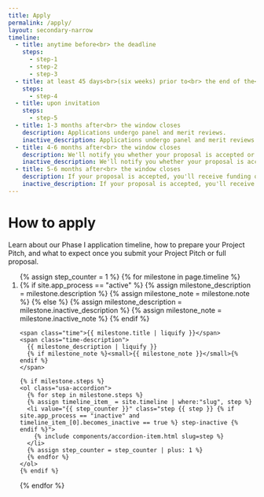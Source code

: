 ```yaml
---
title: Apply
permalink: /apply/
layout: secondary-narrow
timeline:
  - title: anytime before<br> the deadline 
    steps:
      - step-1
      - step-2
      - step-3
  - title: at least 45 days<br>(six weeks) prior to<br> the end of the<br> submission window
    steps:
      - step-4
  - title: upon invitation
    steps:
      - step-5
  - title: 1-3 months after<br> the window closes 
    description: Applications undergo panel and merit reviews.
    inactive_description: Applications undergo panel and merit reviews.
  - title: 4-6 months after<br> the window closes 
    description: We'll notify you whether your proposal is accepted or declined.
    inactive_description: We'll notify you whether your proposal is accepted or declined.
  - title: 5-6 months after<br> the window closes 
    description: If your proposal is accepted, you'll receive funding of up to $225,000.
    inactive_description: If your proposal is accepted, you'll receive funding of up to $225,000.
---
```

<head>
<script type="text/javascript">
setTimeout(function(){var a=document.createElement("script");
var b=document.getElementsByTagName("script")[0];
a.src=document.location.protocol+"//script.crazyegg.com/pages/scripts/0041/5508.js?"+Math.floor(new Date().getTime()/3600000);
a.async=true;a.type="text/javascript";b.parentNode.insertBefore(a,b)}, 1);
</script>
</head>
<h1 class="page-title">How to apply</h1>

<p class="text-medium">
Learn about our Phase I application timeline, how to prepare your Project Pitch, and what to expect once you submit your Project Pitch or full proposal.</p>

<ol class="timeline {% if site.app_process == "inactive" %} timeline-inactive {% endif %}">
{% assign step_counter = 1 %}
{% for milestone in page.timeline %}
  <li class="timeline-step{% if milestone.deadline %} timeline-step-deadline{% endif %}">
    {% if site.app_process == "active" %}
      {% assign milestone_description = milestone.description %}
      {% assign milestone_note = milestone.note %}
    {% else %}
      {% assign milestone_description = milestone.inactive_description %}
      {% assign milestone_note = milestone.inactive_note %}
    {% endif %}

    <span class="time">{{ milestone.title | liquify }}</span>
    <span class="time-description">
      {{ milestone_description | liquify }}
      {% if milestone_note %}<small>{{ milestone_note }}</small>{% endif %}
    </span>

    {% if milestone.steps %}
    <ol class="usa-accordion">
      {% for step in milestone.steps %}
      {% assign timeline_item_ = site.timeline | where:"slug", step %}
      <li value="{{ step_counter }}" class="step {{ step }} {% if site.app_process == "inactive" and timeline_item_[0].becomes_inactive == true %} step-inactive {% endif %}">
        {% include components/accordion-item.html slug=step %}
      </li>
      {% assign step_counter = step_counter | plus: 1 %}
      {% endfor %}
    </ol>
    {% endif %}
  </li>
{% endfor %}
</ol>

